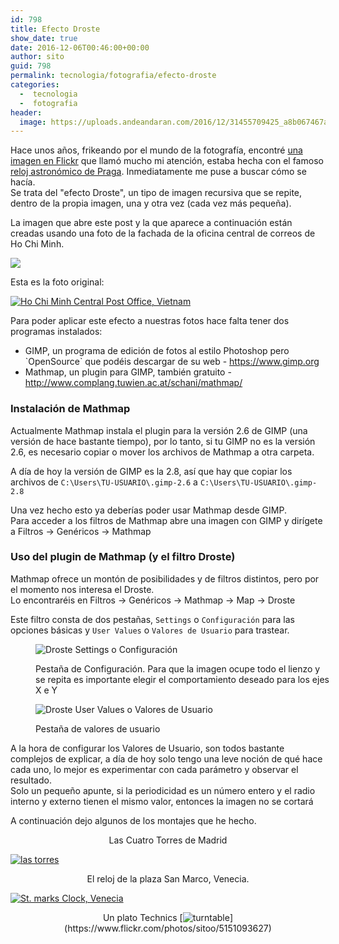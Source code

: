 ```yaml
---
id: 798
title: Efecto Droste
show_date: true
date: 2016-12-06T00:46:00+00:00
author: sito
guid: 798
permalink: tecnologia/fotografia/efecto-droste
categories:
  -  tecnologia
  -  fotografia
header:
  image: https://uploads.andeandaran.com/2016/12/31455709425_a8b067467a_b-1024x545.jpg
---
```


Hace unos años, frikeando por el mundo de la fotografía, encontré <a href="https://www.flickr.com/photos/top-shot-man/4137477891" target="_blank">una imagen en Flickr</a> que llamó mucho mi atención, estaba hecha con el famoso <a href="https://es.wikipedia.org/wiki/Reloj_Astronómico_de_Praga" target="_blank">reloj astronómico de Praga</a>. Inmediatamente me puse a buscar cómo se hacía.<br /> Se trata del "efecto Droste", un tipo de imagen recursiva que se repite, dentro de la propia imagen, una y otra vez (cada vez más pequeña).<!--more-->


La imagen que abre este post y la que aparece a continuación están creadas usando una foto de la fachada de la oficina central de correos de Ho Chi Minh.


[<img src="https://live.staticflickr.com/5581/31455709425_a8b067467a_b.jpg"/>](https://www.flickr.com/photos/sitoo/31455709425/lightbox/)

Esta es la foto original:

[<img src="https://live.staticflickr.com/5691/31084813960_16b62edd50_c.jpg" alt="Ho Chi Minh Central Post Office, Vietnam"  />](https://www.flickr.com/photos/sitoo/31084813960/in/photostream/lightbox/)

Para poder aplicar este efecto a nuestras fotos hace falta tener dos programas instalados:

<ul>
  <li style="text-align: left;">
    GIMP, un programa de edición de fotos al estilo Photoshop pero `OpenSource` que podéis descargar de su web - <a href="https://www.gimp.org" target="_blank">https://www.gimp.org</a>
  </li>
  <li style="text-align: left;">
    Mathmap, un plugin para GIMP, también gratuito - <a href="http://www.complang.tuwien.ac.at/schani/mathmap/" target="_blank">http://www.complang.tuwien.ac.at/schani/mathmap/</a>
  </li>
</ul>

### Instalación de Mathmap



  Actualmente Mathmap instala el plugin para la versión 2.6 de GIMP (una versión de hace bastante tiempo), por lo tanto, si tu GIMP no es la versión 2.6, es necesario copiar o mover los archivos de Mathmap a otra carpeta.



  A día de hoy la versión de GIMP es la 2.8, así que hay que copiar los archivos de `C:\Users\TU-USUARIO\.gimp-2.6` a `C:\Users\TU-USUARIO\.gimp-2.8`



  Una vez hecho esto ya deberías poder usar Mathmap desde GIMP.<br /> Para acceder a los filtros de Mathmap abre una imagen con GIMP y dirígete a Filtros -> Genéricos -> Mathmap


### Uso del plugin de Mathmap (y el filtro Droste)



  Mathmap ofrece un montón de posibilidades y de filtros distintos, pero por el momento nos interesa el Droste.<br /> Lo encontraréis en Filtros -> Genéricos -> Mathmap -> Map -> Droste



  Este filtro consta de dos pestañas, `Settings` o `Configuración` para las opciones básicas y `User Values` o `Valores de Usuario` para trastear.
<figure id="attachment_800" style="width: 473px" >

<img class="wp-image-800" src="https://uploads.andeandaran.com/2016/12/droste1.jpg?resize=473%2C265" alt="Droste Settings o Configuración" /> <figcaption class="wp-caption-text">Pestaña de Configuración.  Para que la imagen ocupe todo el lienzo y se repita es importante elegir el comportamiento deseado para los ejes X e Y</figcaption></figure> 
<figure id="attachment_801" style="width: 528px" >

<img class="wp-image-801" src="https://uploads.andeandaran.com/2016/12/droste2.jpg?resize=528%2C399" alt="Droste User Values o Valores de Usuario" /> <figcaption class="wp-caption-text">Pestaña de valores de usuario</figcaption></figure> 


  A la hora de configurar los Valores de Usuario, son todos bastante complejos de explicar, a día de hoy solo tengo una leve noción de qué hace cada uno, lo mejor es experimentar con cada parámetro y observar el resultado.<br /> Solo un pequeño apunte, si la periodicidad es un número entero y el radio interno y externo tienen el mismo valor, entonces la imagen no se cortará



  A continuación dejo algunos de los montajes que he hecho.


<p style="text-align: center;">
  Las Cuatro Torres de Madrid

[<img src="https://live.staticflickr.com/1591/25088352165_7b04d4d4e4_c.jpg" alt="las torres"  />](https://www.flickr.com/photos/sitoo/25088352165/)
</p>

<p style="text-align: center;">
  El reloj de la plaza San Marco, Venecia.

[<img src="https://live.staticflickr.com/4311/35390765653_9061af95b6_b.jpg" alt="St. marks Clock, Venecia"  />](https://www.flickr.com/photos/sitoo/35390765653/in/album-72157607822233230/)
</p>

<p style="text-align: center;">
  Un plato Technics
[<img src="https://live.staticflickr.com/4018/5151093627_a0e83ca672_c.jpg" alt="turntable"/>](https://www.flickr.com/photos/sitoo/5151093627)
</p>